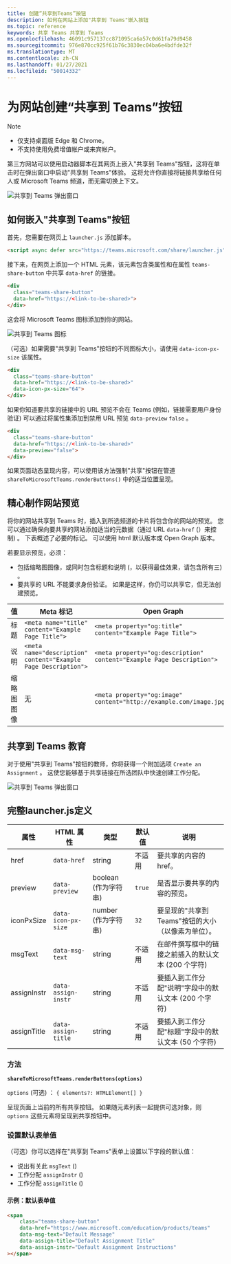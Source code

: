 ```yaml
---
title: 创建“共享到Teams”按钮
description: 如何在网站上添加"共享到 Teams"嵌入按钮
ms.topic: reference
keywords: 共享 Teams 共享到 Teams
ms.openlocfilehash: 46091c957137cc871095ca6a57c0d61fa79d9458
ms.sourcegitcommit: 976e870cc925f61b76c3830ec04ba6e4bdfde32f
ms.translationtype: MT
ms.contentlocale: zh-CN
ms.lasthandoff: 01/27/2021
ms.locfileid: "50014332"
---
```

# <a name="create-a-share-to-teams-button-for-your-website"></a>为网站创建“共享到 Teams”按钮

>[!NOTE]
> * 仅支持桌面版 Edge 和 Chrome。
> * 不支持使用免费增值帐户或来宾帐户。

第三方网站可以使用启动器脚本在其网页上嵌入"共享到 Teams"按钮，这将在单击时在弹出窗口中启动"共享到 Teams"体验。 这将允许你直接将链接共享给任何人或 Microsoft Teams 频道，而无需切换上下文。

![共享到 Teams 弹出窗口](~/assets/images/share-to-teams-popup.png)

## <a name="how-to-embed-a-share-to-teams-button"></a>如何嵌入"共享到 Teams"按钮

首先，您需要在网页上 `launcher.js` 添加脚本。

```html
<script async defer src="https://teams.microsoft.com/share/launcher.js"></script>
```

接下来，在网页上添加一个 HTML 元素，该元素包含类属性和在属性 `teams-share-button` 中共享 `data-href` 的链接。

```html
<div
  class="teams-share-button"
  data-href="https://<link-to-be-shared>">
</div>
```

这会将 Microsoft Teams 图标添加到你的网站。

![共享到 Teams 图标](~/assets/icons/share-to-teams-icon.png)

（可选）如果需要"共享到 Teams"按钮的不同图标大小，请使用 `data-icon-px-size` 该属性。

```html
<div
  class="teams-share-button"
  data-href="https://<link-to-be-shared>"
  data-icon-px-size="64">
</div>
```

如果你知道要共享的链接中的 URL 预览不会在 Teams (例如，链接需要用户身份验证) 可以通过将属性集添加到禁用 URL 预览 `data-preview` `false` 。

```html
<div
  class="teams-share-button"
  data-href="https://<link-to-be-shared>"
  data-preview="false">
</div>
```

如果页面动态呈现内容，可以使用该方法强制"共享"按钮在管道 `shareToMicrosoftTeams.renderButtons()` 中的适当位置呈现。

## <a name="crafting-your-website-preview"></a>精心制作网站预览

将你的网站共享到 Teams 时，插入到所选频道的卡片将包含你的网站的预览。 您可以通过确保向要共享的网站添加适当的元数据（通过 URL `data-href` (）来控制) 。 下表概述了必要的标记。 可以使用 html 默认版本或 Open Graph 版本。

若要显示预览，必须：

* 包括缩略图图像，或同时包含标题和说明 (，以获得最佳效果，请包含所有三) 。
* 要共享的 URL 不能要求身份验证。 如果是这样，你仍可以共享它，但无法创建预览。

|值|Meta 标记| Open Graph|
|----|----|----|
|标题|`<meta name="title" content="Example Page Title">`|`<meta property="og:title" content="Example Page Title">`|
|说明|`<meta name="description" content="Example Page Description">`|`<meta property="og:description" content="Example Page Description">`|
|缩略图图像| 无 |`<meta property="og:image" content="http://example.com/image.jpg">`|

## <a name="share-to-teams-for-education"></a>共享到 Teams 教育

对于使用"共享到 Teams"按钮的教师，你将获得一个附加选项 `Create an Assignment` 。 这使您能够基于共享链接在所选团队中快速创建工作分配。

![共享到 Teams 弹出窗口](~/assets/images/share-to-teams-popup-edu.png)

## <a name="full-launcherjs-definition"></a>完整launcher.js定义

| 属性 | HTML 属性 | 类型 | 默认值 | 说明 |
| -------------- | ---------------------- | --------------------- | ------- | ---------------------------------------------------------------------- |
| href | `data-href` | string | 不适用 | 要共享的内容的 href。 |
| preview | `data-preview` | boolean (作为字符串)  | `true` | 是否显示要共享的内容的预览。 |
| iconPxSize | `data-icon-px-size` | number (作为字符串)  | `32` | 要呈现的"共享到 Teams"按钮的大小（以像素为单位）。 |
| msgText | `data-msg-text` | string | 不适用 | 在邮件撰写框中的链接之前插入的默认文本 (200 个字符)  |
| assignInstr | `data-assign-instr` | string | 不适用 | 要插入到工作分配"说明"字段中的默认文本 (200 个字符)  |
| assignTitle | `data-assign-title` | string | 不适用 | 要插入到工作分配"标题"字段中的默认文本 (50 个字符)  |

### <a name="methods"></a>方法

**`shareToMicrosoftTeams.renderButtons(options)`**

`options` (可选) ： `{ elements?: HTMLElement[] }`

呈现页面上当前的所有共享按钮。 如果随元素列表一起提供可选对象，则 `options` 这些元素将呈现到共享按钮中。

### <a name="setting-default-form-values"></a>设置默认表单值

（可选）你可以选择在"共享到 Teams"表单上设置以下字段的默认值：

* 说出有关此 `msgText` () 
* 工作分配 `assignInstr` () 
* 工作分配 `assignTitle` () 

#### <a name="example-default-form-values"></a>示例：默认表单值

```html
<span
    class="teams-share-button"
    data-href="https://www.microsoft.com/education/products/teams"
    data-msg-text="Default Message"
    data-assign-title="Default Assignment Title"
    data-assign-instr="Default Assignment Instructions"
></span>
```
